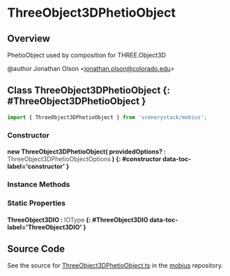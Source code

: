 # ThreeObject3DPhetioObject

## Overview

PhetioObject used by composition for THREE.Object3D

@author Jonathan Olson &lt;jonathan.olson@colorado.edu&gt;

## Class ThreeObject3DPhetioObject {: #ThreeObject3DPhetioObject }


```js
import { ThreeObject3DPhetioObject } from 'scenerystack/mobius';
```
### Constructor

#### new ThreeObject3DPhetioObject( providedOptions? : <span style="font-weight: 400; opacity: 80%;">ThreeObject3DPhetioObjectOptions</span> ) {: #constructor data-toc-label='constructor' }

### Instance Methods



### Static Properties

#### ThreeObject3DIO : <span style="font-weight: 400; opacity: 80%;">IOType</span> {: #ThreeObject3DIO data-toc-label='ThreeObject3DIO' }



## Source Code

See the source for [ThreeObject3DPhetioObject.ts](https://github.com/phetsims/mobius/blob/main/js/ThreeObject3DPhetioObject.ts) in the [mobius](https://github.com/phetsims/mobius) repository.

